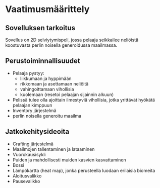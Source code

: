 # Vaatimusmäärittely

## Sovelluksen tarkoitus

Sovellus on 2D selviytymispeli, jossa pelaaja seikkailee neliöistä koostuvasta perlin noisella generoidussa maailmassa.

## Perustoiminnallisuudet

* Pelaaja pystyy:
	* liikkumaan ja hyppimään
	* rikkomaan ja asettamaan neliöitä
	* vahingoittamaan vihollisia
	* kuolemaan (resetoi pelaajan sijainnin alkuun)
* Pelissä tulee olla ajoittain ilmestyviä vihollisia, jotka yrittävät hyökätä pelaajan kimppuun
* Inventory järjestelmä
* perlin noisella generoitu maailma

## Jatkokehitysideoita

* Crafting järjestelmä
* Maailmojen tallentaminen ja lataaminen
* Vuorokausisykli
* Puiden ja mahdollisesti muiden kasvien kasvattaminen
* Bossi
* Lämpökartta (heat map), jonka perusteella luodaan erilaisia biomeita
* Aloitusvalikko
* Pausevalikko

